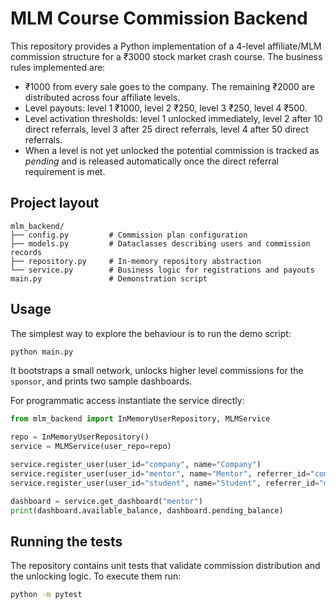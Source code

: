 # MLM Course Commission Backend

This repository provides a Python implementation of a 4-level affiliate/MLM commission
structure for a ₹3000 stock market crash course. The business rules implemented are:

- ₹1000 from every sale goes to the company. The remaining ₹2000 are distributed
  across four affiliate levels.
- Level payouts: level 1 ₹1000, level 2 ₹250, level 3 ₹250, level 4 ₹500.
- Level activation thresholds: level 1 unlocked immediately, level 2 after 10 direct
  referrals, level 3 after 25 direct referrals, level 4 after 50 direct referrals.
- When a level is not yet unlocked the potential commission is tracked as *pending*
  and is released automatically once the direct referral requirement is met.

## Project layout

```
mlm_backend/
├── config.py         # Commission plan configuration
├── models.py         # Dataclasses describing users and commission records
├── repository.py     # In-memory repository abstraction
└── service.py        # Business logic for registrations and payouts
main.py               # Demonstration script
```

## Usage

The simplest way to explore the behaviour is to run the demo script:

```bash
python main.py
```

It bootstraps a small network, unlocks higher level commissions for the
`sponsor`, and prints two sample dashboards.

For programmatic access instantiate the service directly:

```python
from mlm_backend import InMemoryUserRepository, MLMService

repo = InMemoryUserRepository()
service = MLMService(user_repo=repo)

service.register_user(user_id="company", name="Company")
service.register_user(user_id="mentor", name="Mentor", referrer_id="company")
service.register_user(user_id="student", name="Student", referrer_id="mentor")

dashboard = service.get_dashboard("mentor")
print(dashboard.available_balance, dashboard.pending_balance)
```

## Running the tests

The repository contains unit tests that validate commission distribution and the
unlocking logic. To execute them run:

```bash
python -m pytest
```
